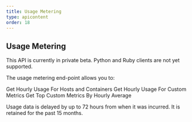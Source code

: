 ```yaml
---
title: Usage Metering
type: apicontent
order: 18
---
```


## Usage Metering

This API is currently in private beta. Python and Ruby clients are not yet supported.

The usage metering end-point allows you to:

Get Hourly Usage For Hosts and Containers
Get Hourly Usage For Custom Metrics
Get Top Custom Metrics By Hourly Average

Usage data is delayed by up to 72 hours from when it was incurred. It is retained for the past 15 months.
